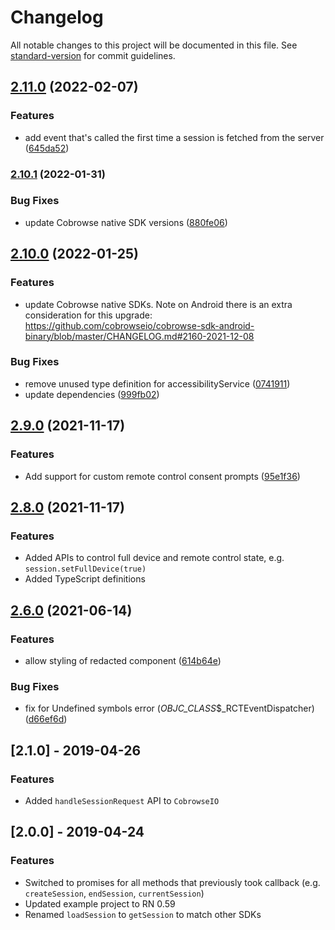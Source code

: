 # Changelog

All notable changes to this project will be documented in this file. See [standard-version](https://github.com/conventional-changelog/standard-version) for commit guidelines.

## [2.11.0](https://github.com/cobrowseio/cobrowse-sdk-react-native/compare/v2.10.1...v2.11.0) (2022-02-07)


### Features

* add event that's called the first time a session is fetched from the server ([645da52](https://github.com/cobrowseio/cobrowse-sdk-react-native/commit/645da52ec3158ab8ec9dd697a32e211f73a94738))

### [2.10.1](https://github.com/cobrowseio/cobrowse-sdk-react-native/compare/v2.10.0...v2.10.1) (2022-01-31)


### Bug Fixes

* update Cobrowse native SDK versions ([880fe06](https://github.com/cobrowseio/cobrowse-sdk-react-native/commit/880fe06f2b9f509511608f3b89226b5b71b93141))

## [2.10.0](https://github.com/cobrowseio/cobrowse-sdk-react-native/compare/v2.9.1...v2.10.0) (2022-01-25)


### Features

* update Cobrowse native SDKs. Note on Android there is an extra consideration for this upgrade: https://github.com/cobrowseio/cobrowse-sdk-android-binary/blob/master/CHANGELOG.md#2160-2021-12-08


### Bug Fixes

* remove unused type definition for accessibilityService ([0741911](https://github.com/cobrowseio/cobrowse-sdk-react-native/commit/0741911486a4146e4df38393dc6591996021105a))
* update dependencies ([999fb02](https://github.com/cobrowseio/cobrowse-sdk-react-native/commit/999fb027752d96a3a37da11f0115b14415be1127))

## [2.9.0](https://github.com/cobrowseio/cobrowse-sdk-react-native/compare/v2.8.0...v2.9.0) (2021-11-17)


### Features

* Add support for custom remote control consent prompts ([95e1f36](https://github.com/cobrowseio/cobrowse-sdk-react-native/commit/95e1f361e5c18f8f1ffb7ae6477525aab055cd7c))

## [2.8.0](https://github.com/cobrowseio/cobrowse-sdk-react-native/compare/v2.6.0...v2.8.0) (2021-11-17)

### Features

* Added APIs to control full device and remote control state, e.g. `session.setFullDevice(true)`
* Added TypeScript definitions


## [2.6.0](https://github.com/cobrowseio/cobrowse-sdk-react-native/compare/v2.5.2...v2.6.0) (2021-06-14)


### Features

* allow styling of redacted component ([614b64e](https://github.com/cobrowseio/cobrowse-sdk-react-native/commit/614b64e56a127aec693077f336935c628b609117))


### Bug Fixes

* fix for Undefined symbols error (_OBJC_CLASS_$_RCTEventDispatcher) ([d66ef6d](https://github.com/cobrowseio/cobrowse-sdk-react-native/commit/d66ef6d6767b567db524865e002867718ca6301a))

## [2.1.0] - 2019-04-26

### Features

- Added `handleSessionRequest` API to `CobrowseIO`


## [2.0.0] - 2019-04-24

### Features
- Switched to promises for all methods that previously took callback (e.g. `createSession`, `endSession`, `currentSession`)
- Updated example project to RN 0.59
- Renamed `loadSession` to `getSession` to match other SDKs

